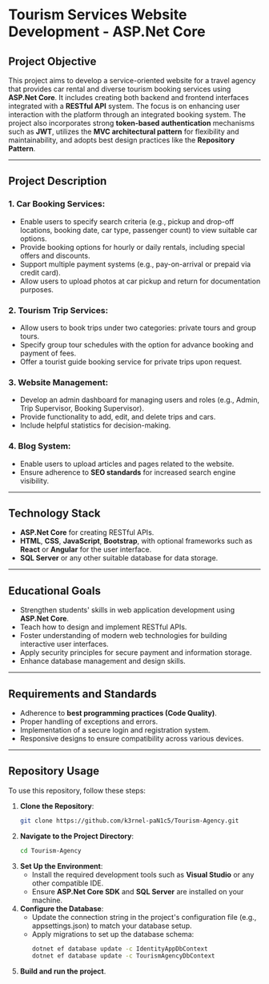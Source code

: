 # Tourism Services Website Development - ASP.Net Core

## Project Objective

This project aims to develop a service-oriented website for a travel agency that provides car rental and diverse tourism booking services using **ASP.Net Core**. It includes creating both backend and frontend interfaces integrated with a **RESTful API** system. The focus is on enhancing user interaction with the platform through an integrated booking system. The project also incorporates strong **token-based authentication** mechanisms such as **JWT**, utilizes the **MVC architectural pattern** for flexibility and maintainability, and adopts best design practices like the **Repository Pattern**.

---

## Project Description

### 1. Car Booking Services:
- Enable users to specify search criteria (e.g., pickup and drop-off locations, booking date, car type, passenger count) to view suitable car options.
- Provide booking options for hourly or daily rentals, including special offers and discounts.
- Support multiple payment systems (e.g., pay-on-arrival or prepaid via credit card).
- Allow users to upload photos at car pickup and return for documentation purposes.

### 2. Tourism Trip Services:
- Allow users to book trips under two categories: private tours and group tours.
- Specify group tour schedules with the option for advance booking and payment of fees.
- Offer a tourist guide booking service for private trips upon request.

### 3. Website Management:
- Develop an admin dashboard for managing users and roles (e.g., Admin, Trip Supervisor, Booking Supervisor).
- Provide functionality to add, edit, and delete trips and cars.
- Include helpful statistics for decision-making.

### 4. Blog System:
- Enable users to upload articles and pages related to the website.
- Ensure adherence to **SEO standards** for increased search engine visibility.

---

## Technology Stack
- **ASP.Net Core** for creating RESTful APIs.
- **HTML**, **CSS**, **JavaScript**, **Bootstrap**, with optional frameworks such as **React** or **Angular** for the user interface.
- **SQL Server** or any other suitable database for data storage.

---

## Educational Goals
- Strengthen students' skills in web application development using **ASP.Net Core**.
- Teach how to design and implement RESTful APIs.
- Foster understanding of modern web technologies for building interactive user interfaces.
- Apply security principles for secure payment and information storage.
- Enhance database management and design skills.

---

## Requirements and Standards
- Adherence to **best programming practices (Code Quality)**.
- Proper handling of exceptions and errors.
- Implementation of a secure login and registration system.
- Responsive designs to ensure compatibility across various devices.

---

## Repository Usage

To use this repository, follow these steps:

1. **Clone the Repository**:
   ```bash
   git clone https://github.com/k3rnel-paN1c5/Tourism-Agency.git
2. **Navigate to the Project Directory**:
   ```bash
   cd Tourism-Agency
3. **Set Up the Environment**:
   - Install the required development tools such as **Visual Studio** or any other compatible IDE.
   - Ensure **ASP.Net Core SDK** and **SQL Server** are installed on your machine.
4. **Configure the Database**:
   - Update the connection string in the project's configuration file (e.g., appsettings.json) to match your database setup.
   - Apply migrations to set up the database schema:
     ```bash
     dotnet ef database update -c IdentityAppDbContext
     dotnet ef database update -c TourismAgencyDbContext
5. **Build and run the project**.
    
